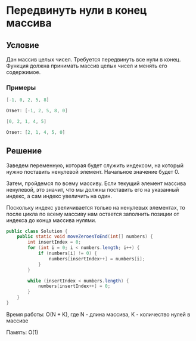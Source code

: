 # Передвинуть нули в конец массива

## Условие

Дан массив целых чисел. Требуется передвинуть все нули в конец. Функция должна принимать массив целых чисел и менять его содержимое.

### Примеры

```java
[-1, 0, 2, 5, 8]

Ответ: [-1, 2, 5, 8, 0]
```

```java
[0, 2, 1, 4, 5]

Ответ: [2, 1, 4, 5, 0]
```

## Решение

Заведем переменную, которая будет служить индексом, на который нужно поставить ненулевой элемент. Начальное значение будет 0.

Затем, пройдемся по всему массиву. Если текущий элемент массива ненулевой, это значит, что мы должны поставить его на указанный индекс, а сам индекс увеличить на один.

Поскольку индекс увеличивается только на ненулевых элементах, то после цикла по всему массиву нам остается заполнить позиции от индекса до конца массива нулями.

```java
public class Solution {
    public static void moveZeroesToEnd(int[] numbers) {
        int insertIndex = 0;
        for (int i = 0; i < numbers.length; i++) {
            if (numbers[i] != 0) {
                numbers[insertIndex++] = numbers[i];
            }
        }

        while (insertIndex < numbers.length) {
            numbers[insertIndex++] = 0;
        }
    }
}
```

Время работы: O(N + K), где N - длина массива, K - количество нулей в массиве

Память: O(1)

